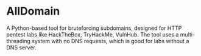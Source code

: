 # AllDomain
A Python-based tool for bruteforcing subdomains, designed for HTTP pentest labs like HackTheBox, TryHackMe, VulnHub. The tool uses a multi-threading system with no DNS requests, which is good for labs without a DNS server.
